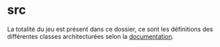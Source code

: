 # src

La totalité du jeu est présent dans ce dossier, ce sont les définitions des différentes classes architecturées selon la [documentation](../../docs/README.md).
